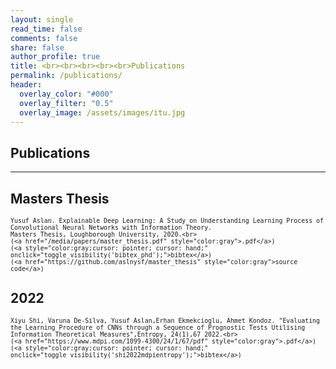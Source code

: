 ```yaml
---
layout: single
read_time: false
comments: false
share: false
author_profile: true
title: <br><br><br><br><br>Publications
permalink: /publications/
header:
  overlay_color: "#000"
  overlay_filter: "0.5"
  overlay_image: /assets/images/itu.jpg
---
```


## Publications


---

## Masters Thesis

> <small>
    Yusuf Aslan. Explainable Deep Learning: A Study on Understanding Learning Process of Convolutional Neural Networks with Information Theory.
    Masters Thesis, Loughborough University, 2020.<br>
    (<a href="/media/papers/master_thesis.pdf" style="color:gray">.pdf</a>)
    (<a style="color:gray;cursor: pointer; cursor: hand;" onclick="toggle_visibility('bibtex_phd');">bibtex</a>)
    (<a href="https://github.com/aslnysf/master_thesis" style="color:gray">source code</a>)
</small>
<div id="bibtex_msc" style="display:none;">
<small><div class="highlighter-rouge"><pre class="highlight">
<code>@mscthesis{aslan2020msc,
  title={Explainable Deep Learning: A Study on Understanding Learning Process of Convolutional Neural Networks with Information Theory},
  author={Aslan, Yusuf},
  year={2020},
  school={Loughborough University}
}
</code></pre></div></small>
</div>

## 2022

> <small>
    Xiyu Shi, Varuna De-Silva, Yusuf Aslan,Erhan Ekmekcioglu, Ahmet Kondoz. "Evaluating the Learning Procedure of CNNs through a Sequence of Prognostic Tests Utilising Information Theoretical Measures",Entropy, 24(1),67 2022.<br>
    (<a href="https://www.mdpi.com/1099-4300/24/1/67/pdf" style="color:gray">.pdf</a>)
    (<a style="color:gray;cursor: pointer; cursor: hand;" onclick="toggle_visibility('shi2022mdpientropy');">bibtex</a>)
</small>
<div id="shi2022mdpientropy" style="display:none;">
<small><div class="highlighter-rouge"><pre class="highlight">
<code>@article{shi2022mdpientropy,
  title={Evaluating the Learning Procedure of CNNs through a Sequence of Prognostic Tests Utilising Information Theoretical Measures},
  author={Shi,Xiyu and De-Silva, Varuna and Aslan, Yusuf and Ekmekcioglu, Erhan and Kondoz, Ahmet},
  journal={MDPI Entropy},
  year={2022}
}
</code></pre></div></small>
</div>


